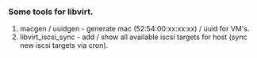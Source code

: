 ### Some tools for libvirt.
1. macgen / uuidgen - generate mac (52:54:00:xx:xx:xx) / uuid for VM's.
2. libvirt_iscsi_sync - add / show all available iscsi targets for host (sync new iscsi targets via cron).
